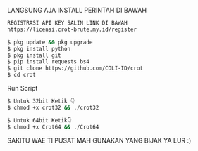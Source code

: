 LANGSUNG AJA INSTALL PERINTAH DI BAWAH

````bash
REGISTRASI API KEY SALIN LINK DI BAWAH
https://licensi.crot-brute.my.id/register
````
````bash
$ pkg update && pkg upgrade
$ pkg install python
$ pkg install git
$ pip install requests bs4
$ git clone https://github.com/COLI-ID/crot
$ cd crot
````


Run Script
````bash
$ Untuk 32bit Ketik 👇
$ chmod +x crot32 && ./crot32

$ Untuk 64bit Ketik👇
$ chmod +x Crot64 && ./Crot64
````

SAKITU WAE TI PUSAT MAH GUNAKAN YANG BIJAK YA LUR :)
